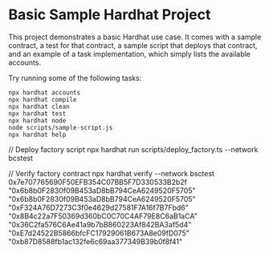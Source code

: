 # Basic Sample Hardhat Project

This project demonstrates a basic Hardhat use case. It comes with a sample contract, a test for that contract, a sample script that deploys that contract, and an example of a task implementation, which simply lists the available accounts.

Try running some of the following tasks:

```shell
npx hardhat accounts
npx hardhat compile
npx hardhat clean
npx hardhat test
npx hardhat node
node scripts/sample-script.js
npx hardhat help
```

// Deploy factory script
npx hardhat run scripts/deploy_factory.ts --network bcstest

// Verify factory contract
npx hardhat verify --network bsctest 0x7e707765690F50EFB354C07BB5F7D330533B2b2f "0x6b8b0F2830f09B453aD8bB794CeA6249520F5705" "0x6b8b0F2830f09B453aD8bB794CeA6249520F5705" "0xF324A76D7273C3f0e4629d27581F7A16f7B7Fbd6" "0x8B4c22a7F50369d360bC0C70C4AF79E8C6aB1aCA" "0x36C2fa576C6Ae41a9b7bB860223Af842BA3af5d4" "0xE7d24522B5866bfcFC17929061B673A8e09fD075" "0xb87D8588fb1ac132fe6c69aa377349B39b0f8f41"